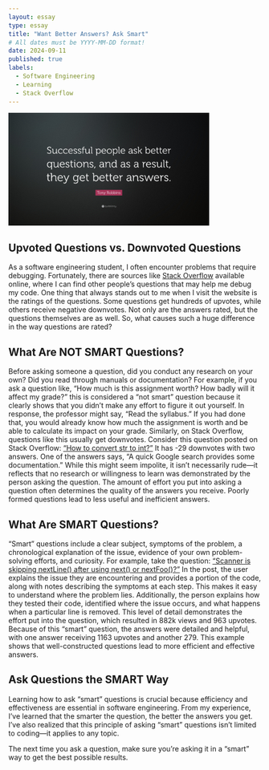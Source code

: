 ```yaml
---
layout: essay
type: essay
title: "Want Better Answers? Ask Smart"
# All dates must be YYYY-MM-DD format!
date: 2024-09-11
published: true
labels:
  - Software Engineering
  - Learning
  - Stack Overflow
---
```


<img width="400px" class="rounded float-start pe-4" src="../img/smartquestions.jpg">


## Upvoted Questions vs. Downvoted Questions

As a software engineering student, I often encounter problems that require debugging. Fortunately, there are sources like [Stack Overflow](https://stackoverflow.com/) available online, where I can find other people’s questions that may help me debug my code. One thing that always stands out to me when I visit the website is the ratings of the questions. Some questions get hundreds of upvotes, while others receive negative downvotes. Not only are the answers rated, but the questions themselves are as well. So, what causes such a huge difference in the way questions are rated?

## What Are NOT SMART Questions?

Before asking someone a question, did you conduct any research on your own? Did you read through manuals or documentation? For example, if you ask a question like, “How much is this assignment worth? How badly will it affect my grade?” this is considered a “not smart” question because it clearly shows that you didn’t make any effort to figure it out yourself. In response, the professor might say, “Read the syllabus.” If you had done that, you would already know how much the assignment is worth and be able to calculate its impact on your grade. Similarly, on Stack Overflow, questions like this usually get downvotes. Consider this question posted on Stack Overflow: [“How to convert str to int?”](https://stackoverflow.com/questions/22255159/how-to-convert-str-to-int) It has -29 downvotes with two answers. One of the answers says, “A quick Google search provides some documentation.” While this might seem impolite, it isn’t necessarily rude—it reflects that no research or willingness to learn was demonstrated by the person asking the question. The amount of effort you put into asking a question often determines the quality of the answers you receive. Poorly formed questions lead to less useful and inefficient answers.

## What Are SMART Questions?

“Smart” questions include a clear subject, symptoms of the problem, a chronological explanation of the issue, evidence of your own problem-solving efforts, and curiosity. For example, take the question: [“Scanner is skipping nextLine() after using next() or nextFoo()?”](https://stackoverflow.com/questions/13102045/scanner-is-skipping-nextline-after-using-next-or-nextfoo) In the post, the user explains the issue they are encountering and provides a portion of the code, along with notes describing the symptoms at each step. This makes it easy to understand where the problem lies. Additionally, the person explains how they tested their code, identified where the issue occurs, and what happens when a particular line is removed. This level of detail demonstrates the effort put into the question, which resulted in 882k views and 963 upvotes. Because of this “smart” question, the answers were detailed and helpful, with one answer receiving 1163 upvotes and another 279. This example shows that well-constructed questions lead to more efficient and effective answers.

## Ask Questions the SMART Way

Learning how to ask “smart” questions is crucial because efficiency and effectiveness are essential in software engineering. From my experience, I’ve learned that the smarter the question, the better the answers you get. I’ve also realized that this principle of asking “smart” questions isn’t limited to coding—it applies to any topic.


The next time you ask a question, make sure you’re asking it in a “smart” way to get the best possible results.
